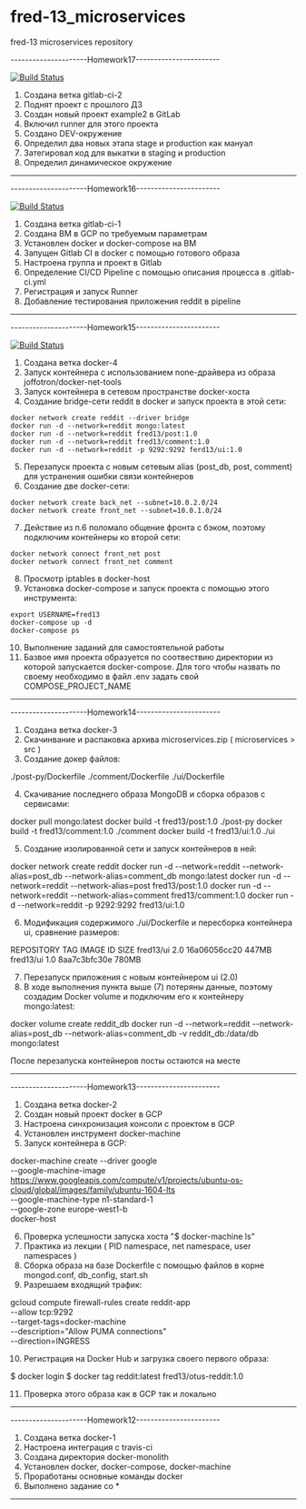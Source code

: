 # fred-13_microservices
fred-13 microservices repository

---------------------Homework17-----------------------

[![Build Status](https://travis-ci.com/Otus-DevOps-2018-09/fred-13_microservices.svg?branch=gitlab-ci-2)](https://travis-ci.com/Otus-DevOps-2018-09/fred-13_microservices)

1) Создана ветка gitlab-ci-2
2) Поднят проект с прошлого ДЗ
3) Создан новый проект example2 в GitLab
4) Включил runner для этого проекта
5) Создано DEV-окружение
6) Определил два новых этапа stage и production как мануал
7) Затегировал код для выкатки в staging и production
8) Определил динамическое окружение

------------------------------------------------------

---------------------Homework16-----------------------

[![Build Status](https://travis-ci.com/Otus-DevOps-2018-09/fred-13_microservices.svg?branch=gitlab-ci-1)](https://travis-ci.com/Otus-DevOps-2018-09/fred-13_microservices)

1) Создана ветка gitlab-ci-1
2) Создана ВМ в GCP по требуемым параметрам
3) Установлен docker и docker-compose на ВМ
4) Запущен Gitlab CI в docker с помощью готового образа
4) Настроена группа и проект в Gitlab
5) Определение CI/CD Pipeline с помощью описания процесса в .gitlab-ci.yml
6) Регистрация и запуск Runner
7) Добавление тестирования приложения reddit в pipeline

------------------------------------------------------

---------------------Homework15-----------------------

[![Build Status](https://api.travis-ci.com/Otus-DevOps-2018-09/fred-13_microservices.svg?branch=docker-4)](https://travis-ci.com/Otus-DevOps-2018-09/fred-13_microservices)

1) Создана ветка docker-4
2) Запуск контейнера с использованием none-драйвера из образа joffotron/docker-net-tools
3) Запуск контейнера в сетевом пространстве docker-хоста
4) Создание bridge-сети reddit в docker и запуск проекта в этой сети:
```
docker network create reddit --driver bridge
docker run -d --network=reddit mongo:latest
docker run -d --network=reddit fred13/post:1.0
docker run -d --network=reddit fred13/comment:1.0
docker run -d --network=reddit -p 9292:9292 ferd13/ui:1.0
```
5) Перезапуск проекта с новым сетевым alias (post_db, post, comment) для устранения ошибки связи контейнеров
6) Создание две docker-сети:
```
docker network create back_net --subnet=10.0.2.0/24
docker network create front_net --subnet=10.0.1.0/24
```
7) Действие из п.6 поломало общение фронта с бэком, поэтому подключим контейнеры ко второй сети:
```
docker network connect front_net post
docker network connect front_net comment
```
8) Просмотр iptables в docker-host
9) Установка docker-compose и запуск проекта с помощью этого инструмента:
```
export USERNAME=fred13
docker-compose up -d
docker-compose ps
```
10) Выполнение заданий для самостоятельной работы
11) Базвое имя проекта образуется по соотвествию директории из которой запускается docker-compose. Для того чтобы назвать по своему
необходимо в файл .env задать свой COMPOSE_PROJECT_NAME

------------------------------------------------------

---------------------Homework14-----------------------

1) Создана ветка docker-3
2) Скачинвание и распаковка архива microservices.zip ( microservices > src )
3) Создание докер файлов:

./post-py/Dockerfile
./comment/Dockerfile
./ui/Dockerfile

4) Скачивание последнего образа MongoDB и сборка образов с сервисами:

docker pull mongo:latest
docker build -t fred13/post:1.0 ./post-py
docker build -t fred13/comment:1.0 ./comment
docker build -t fred13/ui:1.0 ./ui

5) Создание изолированной сети и запуск контейнеров в ней:

docker network create reddit
docker run -d --network=reddit --network-alias=post_db --network-alias=comment_db mongo:latest
docker run -d --network=reddit --network-alias=post fred13/post:1.0
docker run -d --network=reddit --network-alias=comment fred13/comment:1.0
docker run -d --network=reddit -p 9292:9292 fred13/ui:1.0

6) Модификация содержимого ./ui/Dockerfile и пересборка контейнера ui, сравнение размеров:

REPOSITORY TAG     IMAGE ID      SIZE
fred13/ui  2.0   16a06056cc20    447MB
fred13/ui  1.0   8aa7c3bfc30e    780MB
   
7) Перезапуск приложения с новым контейнером ui (2.0)
8) В ходе выполнения пункта выше (7) потеряны данные, поэтому создадим Docker volume и подключим его к контейнеру mongo:latest:

docker volume create reddit_db
docker run -d --network=reddit --network-alias=post_db --network-alias=comment_db -v reddit_db:/data/db mongo:latest

После перезапуска контейнеров посты остаются на месте

------------------------------------------------------


---------------------Homework13-----------------------

1) Создана ветка docker-2
2) Создан новый проект docker в GCP
3) Настроена синхронизация консоли с проектом в GCP
4) Установлен инструмент docker-machine
5) Запуск контейнера в GCP:

  docker-machine create --driver google \
    --google-machine-image https://www.googleapis.com/compute/v1/projects/ubuntu-os-cloud/global/images/family/ubuntu-1604-lts \
    --google-machine-type n1-standard-1 \
    --google-zone europe-west1-b \
    docker-host

6) Проверка успешности запуска хоста "$ docker-machine ls"
7) Практика из лекции ( PID namespace, net namespace, user namespaces )
8) Сборка образа на базе Dockerfile с помощью файлов в корне mongod.conf, db_config, start.sh
9) Разрешаем входящий трафик:

  gcloud compute firewall-rules create reddit-app \
   --allow tcp:9292 \
   --target-tags=docker-machine \
   --description="Allow PUMA connections" \
   --direction=INGRESS

10) Регистрация на Docker Hub и загрузка своего первого образа:

  $ docker login
  $ docker tag reddit:latest fred13/otus-reddit:1.0

11) Проверка этого образа как в GCP так и локально

------------------------------------------------------


---------------------Homework12-----------------------

1) Создана ветка docker-1
2) Настроена интеграция с travis-ci
3) Создана директория docker-monolith
4) Установлен docker, docker-compose, docker-machine
5) Проработаны основные команды docker
6) Выполнено задание со *

-----------------------------------------------------
